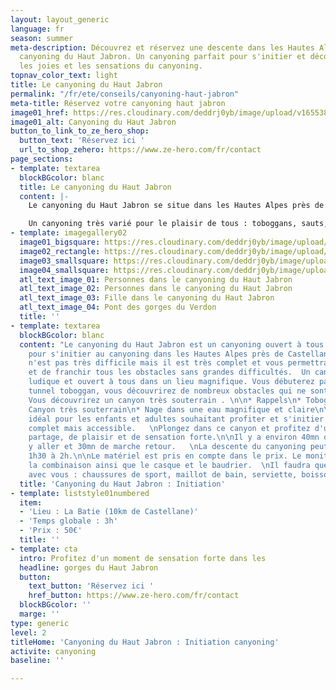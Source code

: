 ```yaml
---
layout: layout_generic
language: fr
season: summer
meta-description: Découvrez et réservez une descente dans les Hautes Alpes dans le
  canyoning du Haut Jabron. Un canyoning parfait pour s'initier et découvrir toutes
  les joies et les sensations du canyoning.
topnav_color_text: light
title: Le canyoning du Haut Jabron
permalink: "/fr/ete/conseils/canyoning-haut-jabron"
meta-title: Réservez votre canyoning haut jabron
image01_href: https://res.cloudinary.com/deddrj0yb/image/upload/v1655386912/website/By%20Ze%20Hero%20Activity/IMG_4222.jpg
image01_alt: Canyoning du Haut Jabron
button_to_link_to_ze_hero_shop:
  button_text: 'Réservez ici '
  url_to_shop_zehero: https://www.ze-hero.com/fr/contact
page_sections:
- template: textarea
  blockBGcolor: blanc
  title: Le canyoning du Haut Jabron
  content: |-
    Le canyoning du Haut Jabron se situe dans les Hautes Alpes près de Castellane. Vous partirez de la commune La Batie pour une descente très ludique et magnifique et souterrain. Vous évoluerez dans les gorges du Jabron.

    Un canyoning très varié pour le plaisir de tous : toboggans, sauts, rappel, nage, passage étroit, eau limpide, tunnel... Le canyoning du Haut Jabron à tous les ingrédients pour un moment de partage, de découverte et de sensation forte dans un lieu exceptionnel.
- template: imagegallery02
  image01_bigsquare: https://res.cloudinary.com/deddrj0yb/image/upload/v1655201053/website/By%20Ze%20Hero%20Activity/IMG_4221.jpg
  image02_rectangle: https://res.cloudinary.com/deddrj0yb/image/upload/v1655386912/website/By%20Ze%20Hero%20Activity/IMG_4222.jpg
  image03_smallsquare: https://res.cloudinary.com/deddrj0yb/image/upload/v1655455633/website/By%20Ze%20Hero%20Activity/IMG_4216.jpg
  image04_smallsquare: https://res.cloudinary.com/deddrj0yb/image/upload/v1655455639/website/By%20Ze%20Hero%20Activity/old-1607124_1920.jpg
  atl_text_image_01: Personnes dans le canyoning du Haut Jabron
  atl_text_image_02: Personnes dans le canyoning du Haut Jabron
  atl_text_image_03: Fille dans le canyoning du Haut Jabron
  atl_text_image_04: Pont des gorges du Verdon
  title: ''
- template: textarea
  blockBGcolor: blanc
  content: "Le canyoning du Haut Jabron est un canyoning ouvert à tous et parfait
    pour s'initier au canyoning dans les Hautes Alpes près de Castellane. Ce canyon
    n'est pas très difficile mais il est très complet et vous permettra d'évoluer
    et de franchir tous les obstacles sans grandes difficultés.  Un canyoning très
    ludique et ouvert à tous dans un lieu magnifique. Vous débuterez par un incroyable
    tunnel toboggan, vous découvrirez de nombreux obstacles qui ne sont pas tous obligatoires.
    Vous découvrirez un canyon très souterrain . \n\n* Rappels\n* Toboggans\n* Saut\n*
    Canyon très souterrain\n* Nage dans une eau magnifique et claire\n\nC'est le canyon
    idéal pour les enfants et adultes souhaitant profiter et s'initier dans un canyoning
    complet mais accessible.   \nPlongez dans ce canyon et profitez d'un moment de
    partage, de plaisir et de sensation forte.\n\nIl y a environ 40mn de marche pour
    y aller et 30mn de marche retour.   \nLa descente du canyoning peut varier de
    1h30 à 2h.\n\nLe matériel est pris en compte dans le prix. Le moniteur vous apportera
    la combinaison ainsi que le casque et le baudrier.  \nIl faudra que vous preniez
    avec vous : chaussures de sport, maillot de bain, serviette, boisson et un en-cas."
  title: 'Canyoning du Haut Jabron : Initiation'
- template: liststyle01numbered
  item:
  - 'Lieu : La Batie (10km de Castellane)'
  - 'Temps globale : 3h'
  - 'Prix : 50€'
  title: ''
- template: cta
  intro: Profitez d'un moment de sensation forte dans les
  headline: gorges du Haut Jabron
  button:
    text_button: 'Réservez ici '
    href_button: https://www.ze-hero.com/fr/contact
  blockBGcolor: ''
  marge: ''
type: generic
level: 2
titleHome: 'Canyoning du Haut Jabron : Initiation canyoning'
activite: canyoning
baseline: ''

---
```

